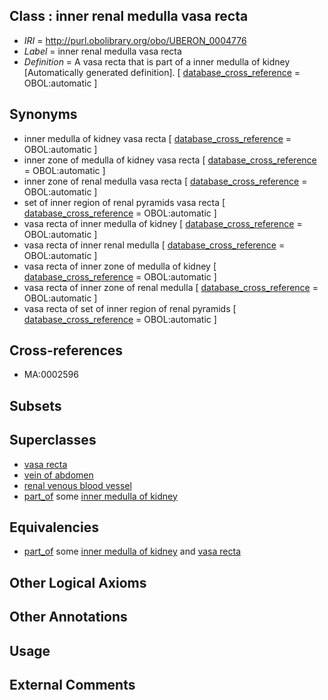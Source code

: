 
## Class : inner renal medulla vasa recta

 * *IRI* = http://purl.obolibrary.org/obo/UBERON_0004776
 * *Label* = inner renal medulla vasa recta
 * *Definition* = A vasa recta that is part of a inner medulla of kidney [Automatically generated definition]. [ [database_cross_reference](../../ef/oboInOwl#hasDbXref.md) = OBOL:automatic ]

## Synonyms

 * inner medulla of kidney vasa recta [ [database_cross_reference](../../ef/oboInOwl#hasDbXref.md) = OBOL:automatic ]
 * inner zone of medulla of kidney vasa recta [ [database_cross_reference](../../ef/oboInOwl#hasDbXref.md) = OBOL:automatic ]
 * inner zone of renal medulla vasa recta [ [database_cross_reference](../../ef/oboInOwl#hasDbXref.md) = OBOL:automatic ]
 * set of inner region of renal pyramids vasa recta [ [database_cross_reference](../../ef/oboInOwl#hasDbXref.md) = OBOL:automatic ]
 * vasa recta of inner medulla of kidney [ [database_cross_reference](../../ef/oboInOwl#hasDbXref.md) = OBOL:automatic ]
 * vasa recta of inner renal medulla [ [database_cross_reference](../../ef/oboInOwl#hasDbXref.md) = OBOL:automatic ]
 * vasa recta of inner zone of medulla of kidney [ [database_cross_reference](../../ef/oboInOwl#hasDbXref.md) = OBOL:automatic ]
 * vasa recta of inner zone of renal medulla [ [database_cross_reference](../../ef/oboInOwl#hasDbXref.md) = OBOL:automatic ]
 * vasa recta of set of inner region of renal pyramids [ [database_cross_reference](../../ef/oboInOwl#hasDbXref.md) = OBOL:automatic ]

## Cross-references

 * MA:0002596

## Subsets


## Superclasses

 * [vasa recta](../../UBERON/26/UBERON_0004726.md)
 * [vein of abdomen](../../UBERON/26/UBERON_0013126.md)
 * [renal venous blood vessel](../../UBERON/01/UBERON_0014401.md)
 * [part_of](../../BFO/50/BFO_0000050.md) some [inner medulla of kidney](../../UBERON/94/UBERON_0001294.md)

## Equivalencies

 * [part_of](../../BFO/50/BFO_0000050.md) some [inner medulla of kidney](../../UBERON/94/UBERON_0001294.md) and [vasa recta](../../UBERON/26/UBERON_0004726.md)

## Other Logical Axioms


## Other Annotations


## Usage


## External Comments

